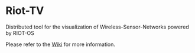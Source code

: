 Riot-TV
=======

Distributed tool for the visualization of Wireless-Sensor-Networks powered by RIOT-OS

Please refer to the [Wiki](https://github.com/RIOT-OS/Riot-TV/wiki) for more information.
